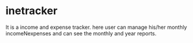 # inetracker
It is a income and expense tracker. here user can manage his/her monthly incomeNexpenses and can see the monthly and year reports. 
